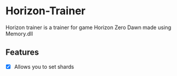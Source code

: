 # Horizon-Trainer
Horizon trainer is a trainer for game Horizon Zero Dawn made using Memory.dll

## Features
- [x] Allows you to set shards  
